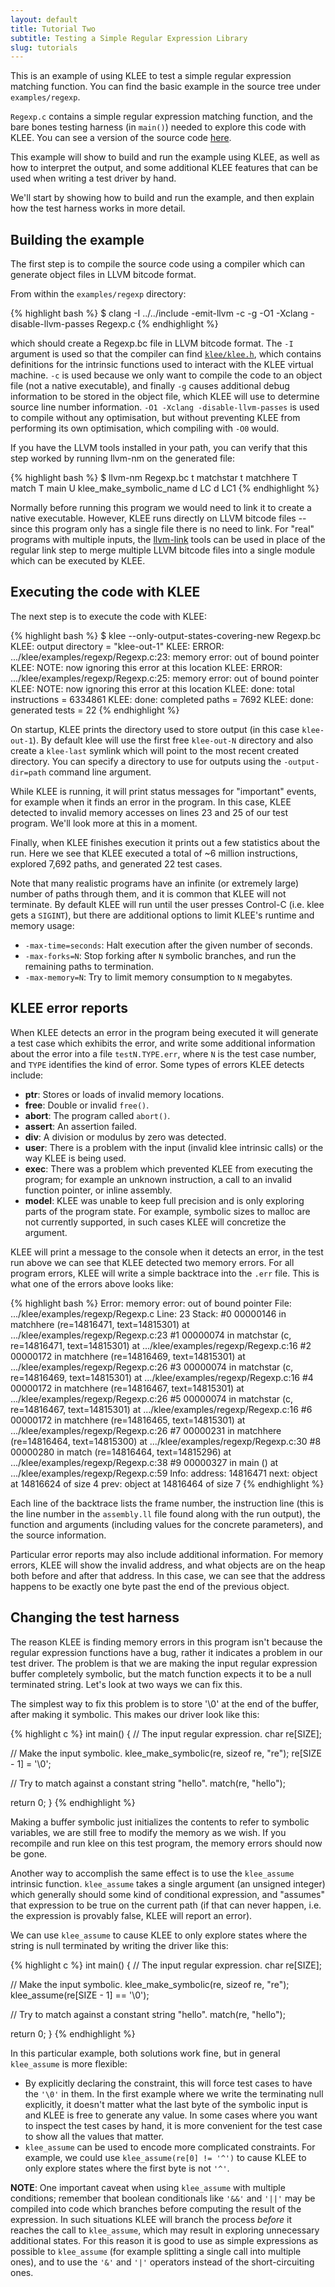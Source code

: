 ```yaml
---
layout: default
title: Tutorial Two
subtitle: Testing a Simple Regular Expression Library
slug: tutorials
---
```


This is an example of using KLEE to test a simple regular expression matching function. You can find the basic example in the source tree under `examples/regexp`.

`Regexp.c` contains a simple regular expression matching function, and the bare bones testing harness (in `main()`) needed to explore this code with KLEE. You can see a version of the source code [here]({{site.baseurl}}/resources/Regexp.c.html).

This example will show to build and run the example using KLEE, as well as how to interpret the output, and some additional KLEE features that can be used when writing a test driver by hand.

We'll start by showing how to build and run the example, and then explain how the test harness works in more detail.

## Building the example

The first step is to compile the source code using a compiler which can
generate object files in LLVM bitcode format. 

From within the `examples/regexp` directory:

{% highlight bash %}
$ clang -I ../../include -emit-llvm -c -g -O1 -Xclang -disable-llvm-passes Regexp.c
{% endhighlight %}

which should create a Regexp.bc file in LLVM bitcode format. The `-I` argument
is used so that the compiler can find
[`klee/klee.h`](http://t1.minormatter.com/~ddunbar/klee-doxygen/klee_8h-source.html),
which contains definitions for the intrinsic functions used to interact with
the KLEE virtual machine. `-c` is used because we only want to compile the code
to an object file (not a native executable), and finally `-g` causes additional
debug information to be stored in the object file, which KLEE will use to
determine source line number information. `-O1 -Xclang -disable-llvm-passes` is
used to compile without any optimisation, but without preventing KLEE from
performing its own optimisation, which compiling with `-O0` would.

If you have the LLVM tools installed in your path, you can verify that this step worked by running llvm-nm on the generated file:

{% highlight bash %}
$ llvm-nm Regexp.bc
        t matchstar
        t matchhere
        T match
        T main
        U klee_make_symbolic_name
        d LC
        d LC1
{% endhighlight %}

Normally before running this program we would need to link it to create a native executable. However, KLEE runs directly on LLVM bitcode files -- since this program only has a single file there is no need to link. For "real" programs with multiple inputs, the [llvm-link](http://llvm.org/cmds/llvm-link.html) tools can be used in place of the regular link step to merge multiple LLVM bitcode files into a single module which can be executed by KLEE.

## Executing the code with KLEE

The next step is to execute the code with KLEE:

{% highlight bash %}
$ klee --only-output-states-covering-new Regexp.bc
KLEE: output directory = "klee-out-1"
KLEE: ERROR: .../klee/examples/regexp/Regexp.c:23: memory error: out of bound pointer
KLEE: NOTE: now ignoring this error at this location
KLEE: ERROR: .../klee/examples/regexp/Regexp.c:25: memory error: out of bound pointer
KLEE: NOTE: now ignoring this error at this location
KLEE: done: total instructions = 6334861
KLEE: done: completed paths = 7692
KLEE: done: generated tests = 22
{% endhighlight %}

On startup, KLEE prints the directory used to store output (in this case `klee-out-1`). By default klee will use the first free `klee-out-N` directory and also create a `klee-last` symlink which will point to the most recent created directory. You can specify a directory to use for outputs using the `-output-dir=path` command line argument.

While KLEE is running, it will print status messages for "important" events, for example when it finds an error in the program. In this case, KLEE detected to invalid memory accesses on lines 23 and 25 of our test program. We'll look more at this in a moment.

Finally, when KLEE finishes execution it prints out a few statistics about the run. Here we see that KLEE executed a total of ~6 million instructions, explored 7,692 paths, and generated 22 test cases.

Note that many realistic programs have an infinite (or extremely large) number of paths through them, and it is common that KLEE will not terminate. By default KLEE will run until the user presses Control-C (i.e. klee gets a `SIGINT`), but there are additional options to limit KLEE's runtime and memory usage:

* `-max-time=seconds`: Halt execution after the given number of seconds.
* `-max-forks=N`: Stop forking after `N` symbolic branches, and run the
remaining paths to termination.
* `-max-memory=N`: Try to limit memory consumption to `N` megabytes.

## KLEE error reports

When KLEE detects an error in the program being executed it will generate a test case which exhibits the error, and write some additional information about the error into a file `testN.TYPE.err`, where `N` is the test case number, and `TYPE` identifies the kind of error. Some types of errors KLEE detects include:

* **ptr**: Stores or loads of invalid memory locations.
* **free**: Double or invalid `free()`.
* **abort**: The program called `abort()`.
* **assert**: An assertion failed.
* **div**: A division or modulus by zero was detected.
* **user**: There is a problem with the input (invalid klee intrinsic calls) or the way KLEE is being used.
* **exec**: There was a problem which prevented KLEE from executing the program; for example an unknown instruction, a call to an invalid function pointer, or inline assembly.
* **model**: KLEE was unable to keep full precision and is only exploring parts of the program state. For example, symbolic sizes to malloc are not currently supported, in such cases KLEE will concretize the argument.

KLEE will print a message to the console when it detects an error, in the test run above we can see that KLEE detected two memory errors. For all program errors, KLEE will write a simple backtrace into the `.err` file. This is what one of the errors above looks like:

{% highlight bash %}
Error: memory error: out of bound pointer
File: .../klee/examples/regexp/Regexp.c
Line: 23
Stack:
  #0 00000146 in matchhere (re=14816471, text=14815301) at .../klee/examples/regexp/Regexp.c:23
  #1 00000074 in matchstar (c, re=14816471, text=14815301) at .../klee/examples/regexp/Regexp.c:16
  #2 00000172 in matchhere (re=14816469, text=14815301) at .../klee/examples/regexp/Regexp.c:26
  #3 00000074 in matchstar (c, re=14816469, text=14815301) at .../klee/examples/regexp/Regexp.c:16
  #4 00000172 in matchhere (re=14816467, text=14815301) at .../klee/examples/regexp/Regexp.c:26
  #5 00000074 in matchstar (c, re=14816467, text=14815301) at .../klee/examples/regexp/Regexp.c:16
  #6 00000172 in matchhere (re=14816465, text=14815301) at .../klee/examples/regexp/Regexp.c:26
  #7 00000231 in matchhere (re=14816464, text=14815300) at .../klee/examples/regexp/Regexp.c:30
  #8 00000280 in match (re=14816464, text=14815296) at .../klee/examples/regexp/Regexp.c:38
  #9 00000327 in main () at .../klee/examples/regexp/Regexp.c:59
Info:
  address: 14816471
  next: object at 14816624 of size 4
  prev: object at 14816464 of size 7
{% endhighlight %}

Each line of the backtrace lists the frame number, the instruction line (this is the line number in the `assembly.ll` file found along with the run output), the function and arguments (including values for the concrete parameters), and the source information.

Particular error reports may also include additional information. For memory errors, KLEE will show the invalid address, and what objects are on the heap both before and after that address. In this case, we can see that the address happens to be exactly one byte past the end of the previous object.

## Changing the test harness

The reason KLEE is finding memory errors in this program isn't because the regular expression functions have a bug, rather it indicates a problem in our test driver. The problem is that we are making the input regular expression buffer completely symbolic, but the match function expects it to be a null terminated string. Let's look at two ways we can fix this.

The simplest way to fix this problem is to store '\0' at the end of the buffer, after making it symbolic. This makes our driver look like this:

{% highlight c %}
int main() {
  // The input regular expression.
  char re[SIZE];

  // Make the input symbolic.
  klee_make_symbolic(re, sizeof re, "re");
  re[SIZE - 1] = '\0';

  // Try to match against a constant string "hello".
  match(re, "hello");

  return 0;
}
{% endhighlight %}

Making a buffer symbolic just initializes the contents to refer to symbolic variables, we are still free to modify the memory as we wish. If you recompile and run klee on this test program, the memory errors should now be gone.

Another way to accomplish the same effect is to use the `klee_assume` intrinsic function. `klee_assume` takes a single argument (an unsigned integer) which generally should some kind of conditional expression, and "assumes" that expression to be true on the current path (if that can never happen, i.e. the expression is provably false, KLEE will report an error).

We can use `klee_assume` to cause KLEE to only explore states where the string is null terminated by writing the driver like this:

{% highlight c %}
int main() {
  // The input regular expression.
  char re[SIZE];

  // Make the input symbolic.
  klee_make_symbolic(re, sizeof re, "re");
  klee_assume(re[SIZE - 1] == '\0');

  // Try to match against a constant string "hello".
  match(re, "hello");

  return 0;
}
{% endhighlight %}

In this particular example, both solutions work fine, but in general `klee_assume` is more flexible:

* By explicitly declaring the constraint, this will force test cases to have the `'\0'` in them. In the first example where we write the terminating null explicitly, it doesn't matter what the last byte of the symbolic input is and KLEE is free to generate any value. In some cases where you want to inspect the test cases by hand, it is more convenient for the test case to show all the values that matter.
* `klee_assume` can be used to encode more complicated constraints. For example, we could use `klee_assume(re[0] != '^')` to cause KLEE to only explore states where the first byte is not `'^'`.

**NOTE**: One important caveat when using `klee_assume` with multiple conditions; remember that boolean conditionals like `'&&'` and `'||'` may be compiled into code which branches before computing the result of the expression. In such situations KLEE will branch the process *before* it reaches the call to `klee_assume`, which may result in exploring unnecessary additional states. For this reason it is good to use as simple expressions as possible to `klee_assume` (for example splitting a single call into multiple ones), and to use the `'&'` and `'|'` operators instead of the short-circuiting ones.
